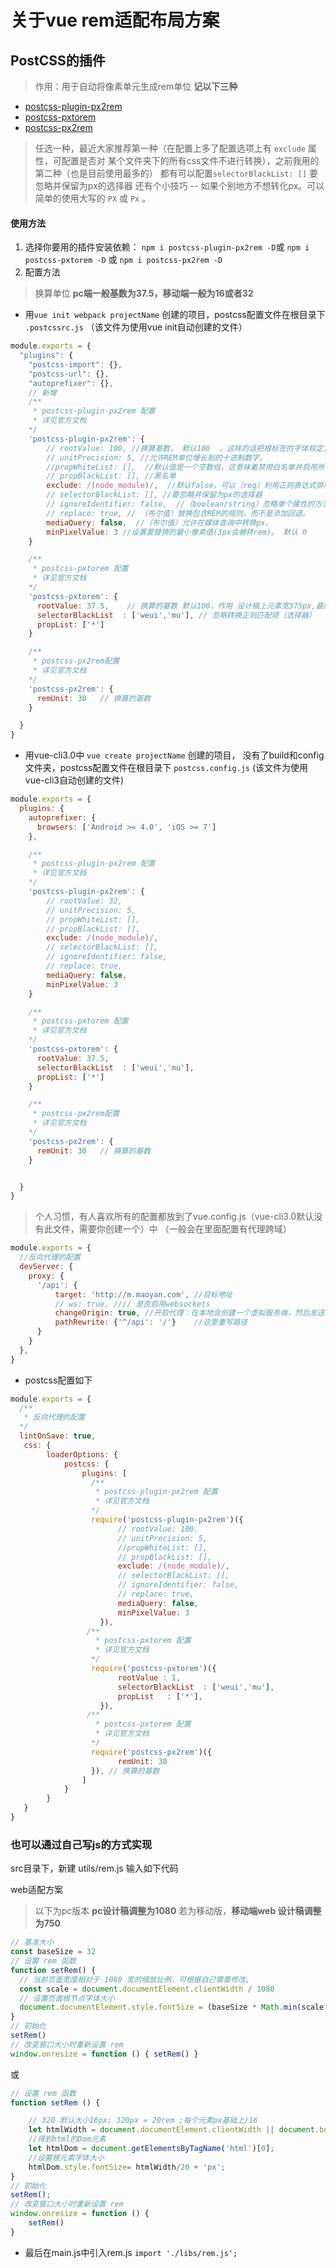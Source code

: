 # 关于vue rem适配布局方案

## PostCSS的插件

> 作用：用于自动将像素单元生成rem单位
> **记以下三种**

- [postcss-plugin-px2rem](https://www.npmjs.com/package/postcss-plugin-px2rem)
- [postcss-pxtorem](https://www.npmjs.com/package/postcss-pxtorem)
- [postcss-px2rem](https://www.npmjs.com/package/postcss-px2rem)

> 任选一种，最近大家推荐第一种（在配置上多了配置选项上有 `exclude` 属性，可配置是否对 某个文件夹下的所有css文件不进行转换），之前我用的第二种（也是目前使用最多的）
> 都有可以配置`selectorBlackList: []` 要忽略并保留为px的选择器
> 还有个小技巧 -- 如果个别地方不想转化px。可以简单的使用大写的 `PX` 或 `Px` 。

#### 使用方法

1. 选择你要用的插件安装依赖： `npm i postcss-plugin-px2rem -D`或 `npm i postcss-pxtorem -D` 或 `npm i postcss-px2rem -D`
2. 配置方法

> 换算单位 **pc端一般基数为37.5，移动端一般为16或者32**

- 用`vue init webpack projectName` 创建的项目，postcss配置文件在根目录下 `.postcssrc.js`
  （该文件为使用vue init自动创建的文件）

```js
module.exports = {
  "plugins": {
    "postcss-import": {},
    "postcss-url": {},
    "autoprefixer": {},
    // 新增
    /**
     * postcss-plugin-px2rem 配置
     * 详见官方文档
    */
    'postcss-plugin-px2rem': {
        // rootValue: 100, //换算基数， 默认100  ，这样的话把根标签的字体规定为1rem为50px,这样就可以从设计稿上量出多少个px直接在代码中写多上px了。 
        // unitPrecision: 5, //允许REM单位增长到的十进制数字。
        //propWhiteList: [],  //默认值是一个空数组，这意味着禁用白名单并启用所有属性。
        // propBlackList: [], //黑名单
        exclude: /(node_module)/,  //默认false，可以（reg）利用正则表达式排除某些文件夹的方法，例如/(node_module)/ 。如果想把前端UI框架内的px也转换成rem，请把此属性设为默认值
        // selectorBlackList: [], //要忽略并保留为px的选择器
        // ignoreIdentifier: false,  //（boolean/string）忽略单个属性的方法，启用ignoreidentifier后，replace将自动设置为true。
        // replace: true, // （布尔值）替换包含REM的规则，而不是添加回退。
        mediaQuery: false,  //（布尔值）允许在媒体查询中转换px。
        minPixelValue: 3 //设置要替换的最小像素值(3px会被转rem)。 默认 0
    }

    /**
     * postcss-pxtorem 配置
     * 详见官方文档
    */
    'postcss-pxtorem': {
      rootValue: 37.5,    // 换算的基数 默认100，作用 设计稿上元素宽375px,最终页面会换算成 10rem
      selectorBlackList  : ['weui','mu'], // 忽略转换正则匹配项（选择器）
      propList: ['*']
    }

    /**
     * postcss-px2rem配置
     * 详见官方文档
    */
    'postcss-px2rem': {
      remUnit: 30   // 换算的基数
    }

  }
}
```

- 用vue-cli3.0中 `vue create projectName` 创建的项目， 没有了build和config文件夹，postcss配置文件在根目录下 `postcss.config.js` (该文件为使用vue-cli3自动创建的文件)

```js
module.exports = {
  plugins: {
    autoprefixer: {
      browsers: ['Android >= 4.0', 'iOS >= 7']
    },

    /**
     * postcss-plugin-px2rem 配置
     * 详见官方文档
    */
    'postcss-plugin-px2rem': {
        // rootValue: 32, 
        // unitPrecision: 5, 
        // propWhiteList: [],  
        // propBlackList: [], 
        exclude: /(node_module)/,  
        // selectorBlackList: [], 
        // ignoreIdentifier: false, 
        // replace: true, 
        mediaQuery: false,  
        minPixelValue: 3 
    }

    /**
     * postcss-pxtorem 配置
     * 详见官方文档
    */
    'postcss-pxtorem': {
      rootValue: 37.5,  
      selectorBlackList  : ['weui','mu'], 
      propList: ['*']
    }

    /**
     * postcss-px2rem配置
     * 详见官方文档
    */
    'postcss-px2rem': {
      remUnit: 30   // 换算的基数
    }


  }
}
```

> 个人习惯，有人喜欢所有的配置都放到了vue.config.js（vue-cli3.0默认没有此文件，需要你创建一个）中
> （一般会在里面配置有代理跨域）

```js
module.exports = {
  //反向代理的配置
  devServer: {
    proxy: {
      '/api': {
          target: 'http://m.maoyan.com', //目标地址
          // ws: true, //// 是否启用websockets
          changeOrigin: true, //开启代理：在本地会创建一个虚拟服务端，然后发送请求的数据，并同时接收请求的数据，这样服务端和服务端进行数据的交互就不会有跨域问题
          pathRewrite: {'^/api': '/'}    //这里重写路径
      }
    }
  },
}
```

- postcss配置如下

```js
module.exports = {
  /**
   * 反向代理的配置 
  */
  lintOnSave: true,
   css: {
        loaderOptions: {
            postcss: {
                plugins: [
                  /**
                   * postcss-plugin-px2rem 配置
                   * 详见官方文档
                  */
                  require('postcss-plugin-px2rem')({
                        // rootValue: 100, 
                        // unitPrecision: 5, 
                        //propWhiteList: [],  
                        // propBlackList: [], 
                        exclude: /(node_module)/,  
                        // selectorBlackList: [], 
                        // ignoreIdentifier: false,  
                        // replace: true,
                        mediaQuery: false, 
                        minPixelValue: 3 
                    }),
                 /**
                   * postcss-pxtorem 配置
                   * 详见官方文档
                  */
                  require('postcss-pxtorem')({
                        rootValue : 1, 
                        selectorBlackList  : ['weui','mu'], 
                        propList   : ['*'],
                    }),
                 /**
                   * postcss-pxtorem 配置
                   * 详见官方文档
                  */
                  require('postcss-px2rem')({ 
                        remUnit: 30
                  }), // 换算的基数
                ]
            }
        }
   }
}
```

### 也可以通过自己写js的方式实现

src目录下，新建 utils/rem.js 输入如下代码

web适配方案

> 以下为pc版本 **pc设计稿调整为1080** 若为移动版，**移动端web 设计稿调整为750**

```js
// 基准大小 
const baseSize = 32
// 设置 rem 函数 
function setRem() {
  // 当前页面宽度相对于 1080 宽的缩放比例，可根据自己需要修改。 
  const scale = document.documentElement.clientWidth / 1080
  // 设置页面根节点字体大小 
  document.documentElement.style.fontSize = (baseSize * Math.min(scale, 2)) + 'px'
}
// 初始化 
setRem()
// 改变窗口大小时重新设置 rem 
window.onresize = function () { setRem() }
```

或

```js
// 设置 rem 函数
function setRem () {

    // 320 默认大小16px; 320px = 20rem ;每个元素px基础上/16
    let htmlWidth = document.documentElement.clientWidth || document.body.clientWidth;
    //得到html的Dom元素
    let htmlDom = document.getElementsByTagName('html')[0];
    //设置根元素字体大小
    htmlDom.style.fontSize= htmlWidth/20 + 'px';
}
// 初始化
setRem();
// 改变窗口大小时重新设置 rem
window.onresize = function () {
    setRem()
}
```

- 最后在main.js中引入rem.js `import './libs/rem.js';`
